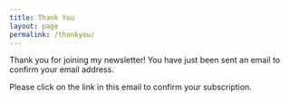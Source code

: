 ```yaml
---
title: Thank You
layout: page
permalink: /thankyou/
---
```


Thank you for joining my newsletter! You have just been sent an email to confirm your email address.

Please click on the link in this email to confirm your subscription.
